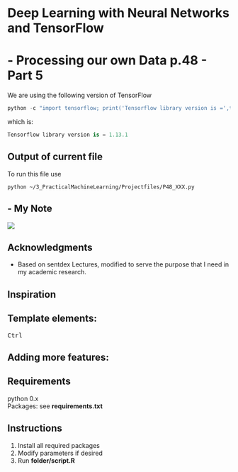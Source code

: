 
# Deep Learning with Neural Networks and TensorFlow
# - Processing our own Data p.48 - Part 5
We are using the following version of TensorFlow

```py
python -c "import tensorflow; print('Tensorflow library version is =',tensorflow.__version__)"
```
which is:

```py
Tensorflow library version is = 1.13.1
```

## Output of current file
To run this file use

```
python ~/3_PracticalMachineLearning/Projectfiles/P48_XXX.py
```
## - My Note



![](./output_images/P4x-1.png)
## Acknowledgments
* Based on sentdex Lectures, modified to serve the purpose that I need in my academic research.

## Inspiration



## Template elements:
<kbd>Ctrl</kbd>
## Adding more features:
## Requirements
python 0.x <br />
Packages: see **requirements.txt** <br />
## Instructions
1. Install all required packages
2. Modify parameters if desired
3. Run **folder/script.R**
